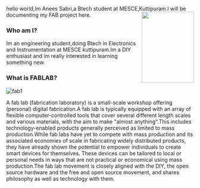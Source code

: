 hello world,Im Anees Sabri,a Btech student at MESCE,Kuttipuram.I will be documenting my  FAB project here.<img src="aneesabri.github.io/IMG_20170729_125428-min.jpg" height="190" width="140" 
align="right">

### Who am I?
Im an engineering student,doing Btech in Electronics and Instrumentation at MESCE kuttipuram.Im a DIY enthusiast and im really interested in learning something new.








### What is FABLAB?
![fab1](https://user-images.githubusercontent.com/30663146/29808907-d9fbc848-8c4e-11e7-9109-e0ee64ba920a.png)


A fab lab (fabrication laboratory) is a small-scale workshop offering (personal) digital fabrication.A fab lab is typically equipped with an array of flexible computer-controlled tools that cover several different length scales and various materials, with the aim to make "almost anything".This includes technology-enabled products generally perceived as limited to mass production.While fab labs have yet to compete with mass production and its associated economies of scale in fabricating widely distributed products, they have already shown the potential to empower individuals to create smart devices for themselves. These devices can be tailored to local or personal needs in ways that are not practical or economical using mass production.The fab lab movement is closely aligned with the DIY, the open source hardware and the free and open source movement, and shares philosophy as well as technology with them.







